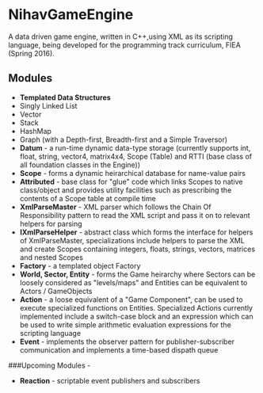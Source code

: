 # NihavGameEngine
A data driven game engine, written in C++,using XML as its scripting language, being developed for the programming track curriculum, FIEA (Spring 2016).

## Modules

- **Templated Data Structures**
 - Singly Linked List
 - Vector
 - Stack
 - HashMap
 - Graph (with a Depth-first, Breadth-first and a Simple Traversor)
- **Datum** - a run-time dynamic data-type storage (currently supports int, float, string, vector4, matrix4x4, Scope (Table) and RTTI (base class of all foundation classes in the Engine))
- **Scope** - forms a dynamic heirarchical database for name-value pairs
- **Attributed** - base class for "glue" code which links Scopes to native class/object and provides utility facilities such as prescribing the contents of a Scope table at compile time
- **XmlParseMaster** - XML parser which follows the Chain Of Responsibility pattern to read the XML script and pass it on to relevant helpers for parsing
- **IXmlParseHelper** - abstract class which forms the interface for helpers of XmlParseMaster, specializations include helpers to parse the XML and create Scopes containing integers, floats, strings, vectors, matrices and nested Scopes
- **Factory** - a templated object Factory
- **World, Sector, Entity** - forms the Game heirarchy where Sectors can be loosely considered as "levels/maps" and Entities can be equivalent to Actors / GameObjects
- **Action** - a loose equivalent of a "Game Component", can be used to execute specialized functions on Entities. Specialized Actions currently implemented include a switch-case block and an expression which can be used to write simple arithmetic evaluation expressions for the scripting language 
- **Event** - implements the observer pattern for publisher-subscriber communication and implements a time-based dispath queue

###Upcoming Modules -
- **Reaction** - scriptable event publishers and subscribers
